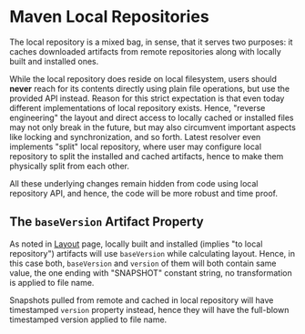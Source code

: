 # Maven Local Repositories

<!--
Licensed to the Apache Software Foundation (ASF) under one
or more contributor license agreements.  See the NOTICE file
distributed with this work for additional information
regarding copyright ownership.  The ASF licenses this file
to you under the Apache License, Version 2.0 (the
"License"); you may not use this file except in compliance
with the License.  You may obtain a copy of the License at

    http://www.apache.org/licenses/LICENSE-2.0

Unless required by applicable law or agreed to in writing,
software distributed under the License is distributed on an
"AS IS" BASIS, WITHOUT WARRANTIES OR CONDITIONS OF ANY
KIND, either express or implied.  See the License for the
specific language governing permissions and limitations
under the License.
-->

The local repository is a mixed bag, in sense, that it serves two purposes: it caches downloaded artifacts from
remote repositories along with locally built and installed ones.

While the local repository does reside on local filesystem, users should **never** reach for its contents directly
using plain file operations, but use the provided API instead. Reason for this strict expectation is that even
today different implementations of local repository exists. Hence, "reverse engineering" the layout and direct
access to locally cached or installed files may not only break in the future, but may also circumvent important
aspects like locking and synchronization, and so forth. Latest resolver even implements "split" local repository, 
where user may configure local repository to split the installed and cached artifacts, hence to make them physically 
split from each other. 

All these underlying changes remain hidden from code using local repository API, and hence, the code will 
be more robust and time proof.

## The `baseVersion` Artifact Property

As noted in [Layout](layout.md) page, locally built and installed (implies "to local repository") artifacts will use 
`baseVersion` while calculating layout. Hence, in this case both, `baseVersion` and `version` of them will both
contain same value, the one ending with "SNAPSHOT" constant string, no transformation is applied to file name.

Snapshots pulled from remote and cached in local repository will have timestamped `version` property instead, hence 
they will have the full-blown timestamped version applied to file name.
